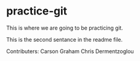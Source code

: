 # practice-git

This is where we are going to be practicing git.

This is the second sentance in the readme file.

Contributers: Carson Graham
              Chris Dermentzoglou